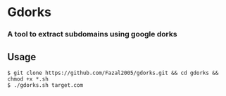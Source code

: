 # Gdorks
### A tool to extract subdomains using google dorks


## Usage

```
$ git clone https://github.com/Fazal2005/gdorks.git && cd gdorks && chmod +x *.sh 
$ ./gdorks.sh target.com
```
